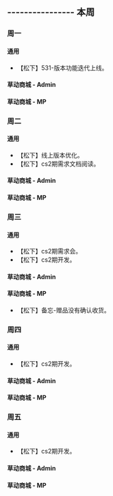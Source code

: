 ## ---------------- 本周

### 周一
#### 通用
* 【松下】531-版本功能迭代上线。
#### 草动商城 - Admin
#### 草动商城 - MP

### 周二
#### 通用
* 【松下】线上版本优化。
* 【松下】cs2期需求文档阅读。
#### 草动商城 - Admin
#### 草动商城 - MP

### 周三
#### 通用
* 【松下】cs2期需求会。
* 【松下】cs2期开发。
#### 草动商城 - Admin
#### 草动商城 - MP
* 【松下】备忘-赠品没有确认收货。

### 周四
#### 通用
* 【松下】cs2期开发。
#### 草动商城 - Admin
#### 草动商城 - MP

### 周五
#### 通用
* 【松下】cs2期开发。
#### 草动商城 - Admin
#### 草动商城 - MP
